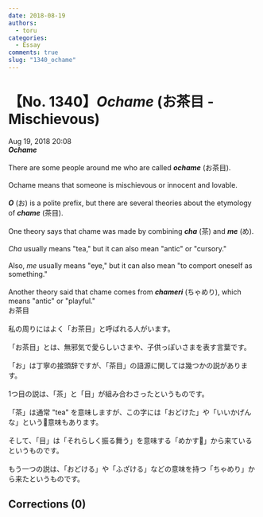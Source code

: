 ```yaml
---
date: 2018-08-19
authors:
  - toru
categories:
  - Essay
comments: true
slug: "1340_ochame"
---
```


# 【No. 1340】<strong><em>Ochame</strong></em> (お茶目 - Mischievous)
<div class="date">Aug 19, 2018 20:08</div>
<div id="post"><div id="body_show_ori">
<strong><em>Ochame</strong></em><br/><br/>There are some people around me who are called <strong><em>ochame</em></strong> (お茶目).<br/><br/>Ochame means that someone is mischievous or innocent and lovable.<br/><br/><strong><em>O</em></strong> (お) is a polite prefix, but there are several theories about the etymology of <strong><em>chame</em></strong> (茶目).<br/><br/>One theory says that chame was made by combining <strong><em>cha</em></strong> (茶) and <strong><em>me</em></strong> (め).<br/><br/><em>Cha</em> usually means "tea," but it can also mean "antic" or "cursory."<br/><br/>Also, <em>me</em> usually means "eye," but it can also mean "to comport oneself as something."<br/><br/>Another theory said that chame comes from <strong><em>chameri</em></strong> (ちゃめり), which means "antic" or "playful."
</div></div>

<!-- more -->

<div id="post_ja"><div id="body_show_mo">
お茶目<br/><br/>私の周りにはよく「お茶目」と呼ばれる人がいます。<br/><br/>「お茶目」とは、無邪気で愛らしいさまや、子供っぽいさまを表す言葉です。<br/><br/>「お」は丁寧の接頭辞ですが、「茶目」の語源に関しては幾つかの説があります。<br/><br/>1つ目の説は、「茶」と「目」が組み合わさったというものです。<br/><br/>「茶」は通常 "tea" を意味しますが、この字には「おどけた」や「いいかげんな」という意味もあります。<br/><br/>そして、「目」は「それらしく振る舞う」を意味する「めかす」から来ているというものです。<br/><br/>もう一つの説は、「おどける」や「ふざける」などの意味を持つ「ちゃめり」から来たというものです。
</div></div>

## Corrections (0)
